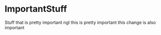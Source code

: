 # ImportantStuff
Stuff that is pretty important
ngl this is pretty important
this change is also important
